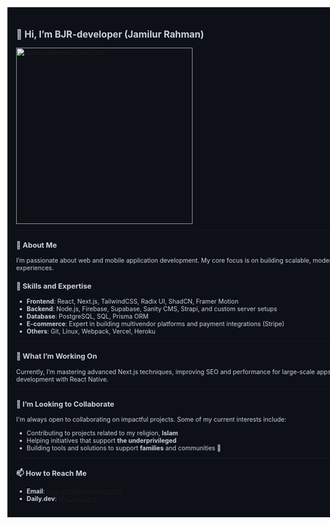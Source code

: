 <div style="background-color:#0d1117; color:#c9d1d9; padding:20px; width:100vw;">

<h2>👋 Hi, I’m <b>BJR-developer</b> (Jamilur Rahman)</h2>

<a href="https://app.daily.dev/jamilurahmanbjr">
  <img src="https://api.daily.dev/devcards/2bbeff63d0aa4c5097c95e5a0603eb94.png?r=2am" width="400" alt="Jamilur Rahman's Dev Card"/>
</a>

---

### 👀 About Me
I’m passionate about web and mobile application development. My core focus is on building scalable, modern apps that deliver exceptional user experiences. 

### 🚀 Skills and Expertise
- **Frontend**: React, Next.js, TailwindCSS, Radix UI, ShadCN, Framer Motion
- **Backend**: Node.js, Firebase, Supabase, Sanity CMS, Strapi, and custom server setups
- **Database**: PostgreSQL, SQL, Prisma ORM
- **E-commerce**: Expert in building multivendor platforms and payment integrations (Stripe)
- **Others**: Git, Linux, Webpack, Vercel, Heroku

---

### 🌱 What I’m Working On
Currently, I’m mastering advanced Next.js techniques, improving SEO and performance for large-scale apps, and diving deeper into mobile app development with React Native.

---

### 💞️ I’m Looking to Collaborate
I'm always open to collaborating on impactful projects. Some of my current interests include:
- Contributing to projects related to my religion, **Islam**
- Helping initiatives that support **the underprivileged**
- Building tools and solutions to support **families** and communities 🤗

---

### 📫 How to Reach Me
- **Email**: [your.email@example.com](mailto:freelancerbjr@gmail.com)
- **Daily.dev**: [My Dev Card](https://app.daily.dev/jamilurahmanbjr)

</div>

